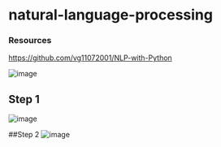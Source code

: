 # natural-language-processing

### Resources 
https://github.com/vg11072001/NLP-with-Python 

![image](https://user-images.githubusercontent.com/67424390/209301541-3866b696-3aaf-498b-b0e9-304615dacfa0.png)

## Step 1
![image](https://user-images.githubusercontent.com/67424390/209412930-4dcf4114-bd4b-450f-90f3-246e2254fb17.png)

##Step 2
![image](https://user-images.githubusercontent.com/67424390/209435353-c6b766dd-bbea-430e-ae48-9266434c7117.png)
